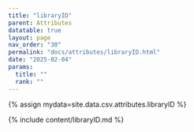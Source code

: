```yaml
---
title: "libraryID"
parent: Attributes
datatable: true
layout: page
nav_order: "30"
permalink: "docs/attributes/libraryID.html"
date: "2025-02-04"
params:
  title: ""
  rank: ""
---
```

{% assign mydata=site.data.csv.attributes.libraryID %} 

{% include content/libraryID.md %}

